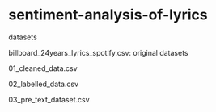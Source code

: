 # sentiment-analysis-of-lyrics
datasets

billboard_24years_lyrics_spotify.csv: original datasets

01_cleaned_data.csv

02_labelled_data.csv

03_pre_text_dataset.csv
